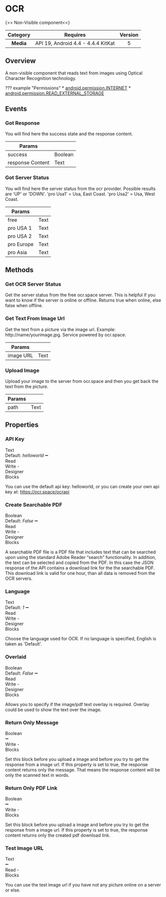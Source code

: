 # OCR

{>> Non-Visible component<<}

| Category | Requires | Version |
|:--------:|:-------:|:--------:|
|**Media**|<span class="chip chip-any">API 19, Android 4.4 - 4.4.4 KitKat</span>|<span class="chip chip-number">5</span>|

## Overview

A non-visible component that reads text from images using Optical Character Recognition technology.

??? example "Permissions"
    * [android.permission.INTERNET](https://developer.android.com/reference/android/Manifest.permission.html#INTERNET)
    * [android.permission.READ_EXTERNAL_STORAGE](https://developer.android.com/reference/android/Manifest.permission.html#READ_EXTERNAL_STORAGE)

## Events

### Got Response

You will find here the success state and the response content.

<div class="block" ai2-block="event" not-rendered="true" value="%7B%22componentName%22:%20%22OCR%22,%20%22name%22:%20%22Got%20Response%22,%20%22param%22:%20%5B%22success%22,%20%22response%20Content%22%5D%7D"></div>

| Params | []() |
|--------|------|
|success|<span class="chip chip-boolean">Boolean</span>|
|response Content|<span class="chip chip-text">Text</span>|

### Got Server Status

You will find here the server status from the ocr provider. Possible results are 'UP' or 'DOWN'. 'pro Usa1' = Usa, East Coast. 'pro Usa2' = Usa, West Coast.

<div class="block" ai2-block="event" not-rendered="true" value="%7B%22componentName%22:%20%22OCR%22,%20%22name%22:%20%22Got%20Server%20Status%22,%20%22param%22:%20%5B%22free%22,%20%22pro%20USA%201%22,%20%22pro%20USA%202%22,%20%22pro%20Europe%22,%20%22pro%20Asia%22%5D%7D"></div>

| Params | []() |
|--------|------|
|free|<span class="chip chip-text">Text</span>|
|pro USA 1|<span class="chip chip-text">Text</span>|
|pro USA 2|<span class="chip chip-text">Text</span>|
|pro Europe|<span class="chip chip-text">Text</span>|
|pro Asia|<span class="chip chip-text">Text</span>|

## Methods

### Get OCR Server Status

Get the server status from the free ocr.space server. This is helpful if you want to know if the server is online or offline. Returns true when online, else false when offline.

<div class="block" ai2-block="method" not-rendered="true" value="%7B%22componentName%22:%20%22OCR%22,%20%22name%22:%20%22Get%20OCR%20Server%20Status%22,%20%22output%22:%20false,%20%22param%22:%20%5B%5D%7D"></div>

### Get Text From Image Url

Get the text from a picture via the image url. Example: http://name/yourimage.jpg. Service powered by ocr.space.

<div class="block" ai2-block="method" not-rendered="true" value="%7B%22componentName%22:%20%22OCR%22,%20%22name%22:%20%22Get%20Text%20From%20Image%20Url%22,%20%22output%22:%20false,%20%22param%22:%20%5B%22image%20URL%22%5D%7D"></div>

| Params | []() |
|--------|------|
|image URL|<span class="chip chip-text">Text</span>|

### Upload Image

Upload your image to the server from ocr.space and then you get back the text from the picture.

<div class="block" ai2-block="method" not-rendered="true" value="%7B%22componentName%22:%20%22OCR%22,%20%22name%22:%20%22Upload%20Image%22,%20%22output%22:%20false,%20%22param%22:%20%5B%22path%22%5D%7D"></div>

| Params | []() |
|--------|------|
|path|<span class="chip chip-text">Text</span>|

## Properties

### API Key

<span style="user-select: none; white-space:pre-wrap;"><span class="chip chip-text">Text</span> <span class="chip chip-text">Default: <i>helloworld</i></span> :heavy_minus_sign: <span class="chip chip-rw">Read</span> <span class="chip chip-rw">Write</span>  - <span class="chip chip-bd">Designer</span> <span class="chip chip-bd">Blocks</span></span>

You can use the default api key: helloworld, or you can create your own api key at: https://ocr.space/ocrapi

<div class="block" ai2-block="property" not-rendered="true" value="%7B%22componentName%22:%20%22OCR%22,%20%22name%22:%20%22API%20Key%22,%20%22getter%22:%20true%7D"></div>
<div class="block" ai2-block="property" not-rendered="true" value="%7B%22componentName%22:%20%22OCR%22,%20%22name%22:%20%22API%20Key%22,%20%22getter%22:%20false%7D"></div>

### Create Searchable PDF

<span style="user-select: none; white-space:pre-wrap;"><span class="chip chip-boolean">Boolean</span> <span class="chip chip-boolean">Default: <i>False</i></span> :heavy_minus_sign: <span class="chip chip-rw">Read</span> <span class="chip chip-rw">Write</span>  - <span class="chip chip-bd">Designer</span> <span class="chip chip-bd">Blocks</span></span>

A searchable PDF file is a PDF file that includes text that can be searched upon using the standard Adobe Reader “search” functionality. In addition, the text can be selected and copied from the PDF. In this case the JSON response of the API contains a download link for the the searchable PDF. This download link is valid for one hour, than all data is removed from the OCR servers.

<div class="block" ai2-block="property" not-rendered="true" value="%7B%22componentName%22:%20%22OCR%22,%20%22name%22:%20%22Create%20Searchable%20PDF%22,%20%22getter%22:%20true%7D"></div>
<div class="block" ai2-block="property" not-rendered="true" value="%7B%22componentName%22:%20%22OCR%22,%20%22name%22:%20%22Create%20Searchable%20PDF%22,%20%22getter%22:%20false%7D"></div>

### Language

<span style="user-select: none; white-space:pre-wrap;"><span class="chip chip-text">Text</span> <span class="chip chip-text">Default: <i>1</i></span> :heavy_minus_sign: <span class="chip chip-rw">Read</span> <span class="chip chip-rw">Write</span>  - <span class="chip chip-bd">Designer</span> <span class="chip chip-bd">Blocks</span></span>

Choose the language used for OCR. If no language is specified, English is taken as 'Default'.

<div class="block" ai2-block="property" not-rendered="true" value="%7B%22componentName%22:%20%22OCR%22,%20%22name%22:%20%22Language%22,%20%22getter%22:%20true%7D"></div>
<div class="block" ai2-block="property" not-rendered="true" value="%7B%22componentName%22:%20%22OCR%22,%20%22name%22:%20%22Language%22,%20%22getter%22:%20false%7D"></div>

### Overlaid

<span style="user-select: none; white-space:pre-wrap;"><span class="chip chip-boolean">Boolean</span> <span class="chip chip-boolean">Default: <i>False</i></span> :heavy_minus_sign: <span class="chip chip-rw">Read</span> <span class="chip chip-rw">Write</span>  - <span class="chip chip-bd">Designer</span> <span class="chip chip-bd">Blocks</span></span>

Allows you to specify if the image/pdf text overlay is required. Overlay could be used to show the text over the image.

<div class="block" ai2-block="property" not-rendered="true" value="%7B%22componentName%22:%20%22OCR%22,%20%22name%22:%20%22Overlaid%22,%20%22getter%22:%20true%7D"></div>
<div class="block" ai2-block="property" not-rendered="true" value="%7B%22componentName%22:%20%22OCR%22,%20%22name%22:%20%22Overlaid%22,%20%22getter%22:%20false%7D"></div>

### Return Only Message

<span style="user-select: none; white-space:pre-wrap;"><span class="chip chip-boolean">Boolean</span> :heavy_minus_sign: <span class="chip chip-rw">Write</span>  - <span class="chip chip-bd">Blocks</span></span>

Set this block before you upload a image and before you try to get the response from a image url. If this property is set to true, the response content returns only the message. That means the response content will be only the scanned text in words.

<div class="block" ai2-block="property" not-rendered="true" value="%7B%22componentName%22:%20%22OCR%22,%20%22name%22:%20%22Return%20Only%20Message%22,%20%22getter%22:%20false%7D"></div>

### Return Only PDF Link

<span style="user-select: none; white-space:pre-wrap;"><span class="chip chip-boolean">Boolean</span> :heavy_minus_sign: <span class="chip chip-rw">Write</span>  - <span class="chip chip-bd">Blocks</span></span>

Set this block before you upload a image and before you try to get the response from a image url. If this property is set to true, the response content returns only the created pdf download link.

<div class="block" ai2-block="property" not-rendered="true" value="%7B%22componentName%22:%20%22OCR%22,%20%22name%22:%20%22Return%20Only%20PDF%20Link%22,%20%22getter%22:%20false%7D"></div>

### Test Image URL

<span style="user-select: none; white-space:pre-wrap;"><span class="chip chip-text">Text</span> :heavy_minus_sign: <span class="chip chip-rw">Read</span>  - <span class="chip chip-bd">Blocks</span></span>

You can use the test image url if you have not any picture online on a server or else.

<div class="block" ai2-block="property" not-rendered="true" value="%7B%22componentName%22:%20%22OCR%22,%20%22name%22:%20%22Test%20Image%20URL%22,%20%22getter%22:%20true%7D"></div>
